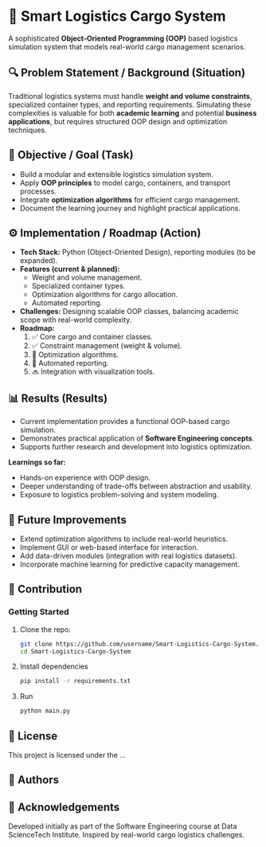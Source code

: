 # 🚢 Smart Logistics Cargo System  

A sophisticated **Object-Oriented Programming (OOP)** based logistics simulation system that models real-world cargo management scenarios.  

## 🔍 Problem Statement / Background (Situation)  
Traditional logistics systems must handle **weight and volume constraints**, specialized container types, and reporting requirements. Simulating these complexities is valuable for both **academic learning** and potential **business applications**, but requires structured OOP design and optimization techniques.  

## 🎯 Objective / Goal (Task)  
- Build a modular and extensible logistics simulation system.  
- Apply **OOP principles** to model cargo, containers, and transport processes.  
- Integrate **optimization algorithms** for efficient cargo management.  
- Document the learning journey and highlight practical applications.  

## ⚙️ Implementation / Roadmap (Action)  
- **Tech Stack:** Python (Object-Oriented Design), reporting modules (to be expanded).  
- **Features (current & planned):**  
  - Weight and volume management.  
  - Specialized container types.  
  - Optimization algorithms for cargo allocation.  
  - Automated reporting.  
- **Challenges:** Designing scalable OOP classes, balancing academic scope with real-world complexity.  
- **Roadmap:**  
  1. ✅ Core cargo and container classes.  
  2. ✅ Constraint management (weight & volume).  
  3. 🚧 Optimization algorithms.  
  4. 🚧 Automated reporting.  
  5. 🔜 Integration with visualization tools.  

## 📊 Results (Results)  
- Current implementation provides a functional OOP-based cargo simulation.  
- Demonstrates practical application of **Software Engineering concepts**.  
- Supports further research and development into logistics optimization.  

**Learnings so far:**  
- Hands-on experience with OOP design.  
- Deeper understanding of trade-offs between abstraction and usability.  
- Exposure to logistics problem-solving and system modeling.  

## 🚀 Future Improvements  
- Extend optimization algorithms to include real-world heuristics.  
- Implement GUI or web-based interface for interaction.  
- Add data-driven modules (integration with real logistics datasets).  
- Incorporate machine learning for predictive capacity management.  

## 🤝 Contribution  

### Getting Started  
1. Clone the repo:  
   ```bash
   git clone https://github.com/username/Smart-Logistics-Cargo-System.git
   cd Smart-Logistics-Cargo-System
2. Install dependencies
   ```bash
   pip install -r requirements.txt
3. Run
   ```bash
   python main.py

## 📜 License

This project is licensed under the ...

## 👤 Authors

## 🙏 Acknowledgements

Developed initially as part of the Software Engineering course at Data ScienceTech Institute.
Inspired by real-world cargo logistics challenges.
